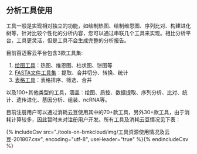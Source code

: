 ## 分析工具使用

工具一般是实现相对独立的功能，如绘制热图、绘制维恩图、序列比对、构建进化树等，针对比较个性化的分析内容，您可以通过串联几个工具来实现。相比分析平台，工具更灵活，但是工具不会生成完整的分析报告。

目前百迈客云平台包含3款工具集:
1. [绘图工具](https://console.biocloud.net/static/index.html#/drawtools/intoDrawTool)：热图、维恩图、柱状图、饼图等
2. [FASTA文件工具集](https://console.biocloud.net/static/index.html#/fastatoolset/0/dataimport)：提取、合并切分、转换、统计
3. [表格工具](https://console.biocloud.net/drawtools/formTool/formEdit#!/)：表格排序、筛选、合并

以及100+其他类型的工具，涵盖：绘图、质控、数据提取、序列分析、比对、统计、遗传进化、基因分析、组装、ncRNA等。

目前注册用户可以通过消耗云豆使用其中的70+款工具，另外30+款工具，由于消耗计算较多，因此暂时未对注册用户开发。所有工具及消耗云豆情况见下表：

{% includeCsv src="./tools-on-bmkcloud/img/工具资源使用情况及云豆-201807.csv", encoding="utf-8", useHeader="true" %}{% endincludeCsv %}